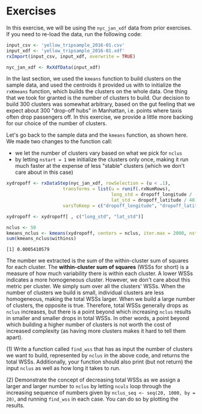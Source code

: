 # Exercises

In this exercise, we will be using the `nyc_jan_xdf` data from prior exercises. If you need to re-load the data, run the following code:

```R
input_csv <- 'yellow_tripsample_2016-01.csv'
input_xdf <- 'yellow_tripsample_2016-01.xdf'
rxImport(input_csv, input_xdf, overwrite = TRUE)

nyc_jan_xdf <- RxXdfData(input_xdf)
```

In the last section, we used the `kmeans` function to build clusters on the sample data, and used the centroids it provided us with to initialize the `rxKmeans` function, which builds the clusters on the whole data. One thing that we took for granted is the number of clusters to build. Our decision to build 300 clusters was somewhat arbitrary, based on the gut feeling that we expect about 300 "drop-off hubs" in Manhattan, i.e. points where taxis often drop passengers off. In this exercise, we provide a little more backing for our choice of the number of clusters.

Let's go back to the sample data and the `kmeans` function, as shown here. We made two changes to the function call:
  - we let the number of clusters vary based on what we pick for `nclus`
  - by letting `nstart = 1` we initialize the clusters only once, making it run much faster at the expense of less "stable" clusters (which we don't care about in this case)

```R
xydropoff <- rxDataStep(nyc_jan_xdf, rowSelection = (u < .1),
                     transforms = list(u = runif(.rxNumRows),
                                       long_std = dropoff_longitude / -74,
                                       lat_std = dropoff_latitude / 40),
                     varsToKeep = c("dropoff_longitude", "dropoff_latitude"))

xydropoff <- xydropoff[ , c("long_std", "lat_std")]

nclus <- 50
kmeans_nclus <- kmeans(xydropoff, centers = nclus, iter.max = 2000, nstart = 1)
sum(kmeans_nclus$withinss)
```

```Rout
[1] 0.0005410579
```

The number we extracted is the sum of the within-cluster sum of squares for each cluster. The **within-cluster sum of squares** (WSSs for short) is a measure of how much variability there is within each cluster. A lower WSSs indicates a more homogeneous cluster. However, we don't care about this metric per cluster. We simply sum over all the clusters' WSSs. When the number of clusters we build is small, individual clusters are less homogeneous, making the total WSSs larger. When we build a large number of clusters, the opposite is true. Therefore, total WSSs generally drops as `nclus` increases, but there is a point beyond which increasing `nclus` results in smaller and smaller drops in total WSSs. In other words, a point beyond which building a higher number of clusters is not worth the cost of increased complexity (as having more clusters makes it hard to tell them apart).

(1) Write a function called `find_wss` that has as input the number of clusters we want to build, represented by `nclus` in the above code, and returns the total WSSs. Additionally, your function should also print (but not return) the input `nclus` as well as how long it takes to run.

(2) Demonstrate the concept of decreasing total WSSs as we assign a larger and larger number to `nclus` by letting `nculs` loop through the increasing sequence of numbers given by `nclus_seq <- seq(20, 1000, by = 20)`, and running `find_wss` in each case. You can do so by plotting the results.